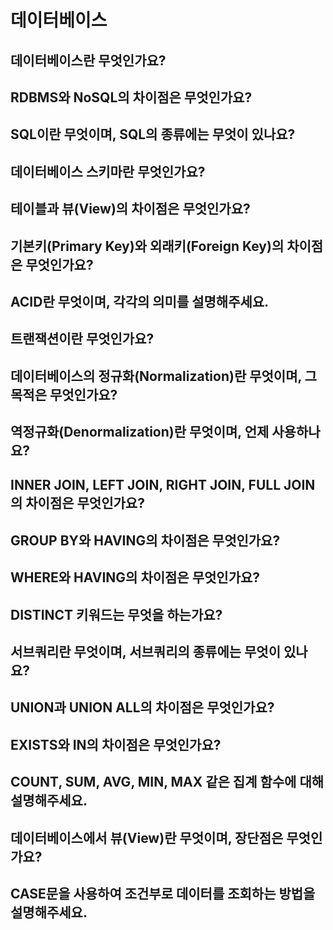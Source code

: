 # 데이터베이스

## 데이터베이스란 무엇인가요?
## RDBMS와 NoSQL의 차이점은 무엇인가요?
## SQL이란 무엇이며, SQL의 종류에는 무엇이 있나요?
## 데이터베이스 스키마란 무엇인가요?
## 테이블과 뷰(View)의 차이점은 무엇인가요?
## 기본키(Primary Key)와 외래키(Foreign Key)의 차이점은 무엇인가요?
## ACID란 무엇이며, 각각의 의미를 설명해주세요.
## 트랜잭션이란 무엇인가요?
## 데이터베이스의 정규화(Normalization)란 무엇이며, 그 목적은 무엇인가요?
## 역정규화(Denormalization)란 무엇이며, 언제 사용하나요?
## INNER JOIN, LEFT JOIN, RIGHT JOIN, FULL JOIN의 차이점은 무엇인가요?
## GROUP BY와 HAVING의 차이점은 무엇인가요?
## WHERE와 HAVING의 차이점은 무엇인가요?
## DISTINCT 키워드는 무엇을 하는가요?
## 서브쿼리란 무엇이며, 서브쿼리의 종류에는 무엇이 있나요?
## UNION과 UNION ALL의 차이점은 무엇인가요?
## EXISTS와 IN의 차이점은 무엇인가요?
## COUNT, SUM, AVG, MIN, MAX 같은 집계 함수에 대해 설명해주세요.
## 데이터베이스에서 뷰(View)란 무엇이며, 장단점은 무엇인가요?
## CASE문을 사용하여 조건부로 데이터를 조회하는 방법을 설명해주세요.
